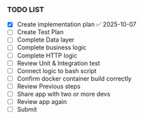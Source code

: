 ### TODO LIST
- [x] Create implementation plan ✅ 2025-10-07
- [ ] Create Test Plan
- [ ] Complete Data layer
- [ ] Complete business logic
- [ ] Complete HTTP logic 
- [ ] Review Unit & Integration test 
- [ ] Connect logic to bash script 
- [ ] Confirm docker container build correctly 
- [ ] Review Previous steps 
- [ ] Share app with two or more devs 
- [ ] Review app again 
- [ ] Submit 